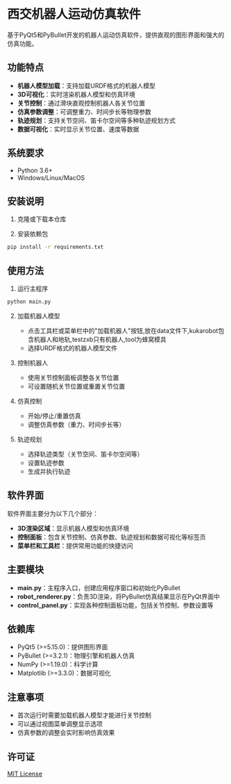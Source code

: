 # 西交机器人运动仿真软件

基于PyQt5和PyBullet开发的机器人运动仿真软件，提供直观的图形界面和强大的仿真功能。

## 功能特点

- **机器人模型加载**：支持加载URDF格式的机器人模型
- **3D可视化**：实时渲染机器人模型和仿真环境
- **关节控制**：通过滑块直观控制机器人各关节位置
- **仿真参数调整**：可调整重力、时间步长等物理参数
- **轨迹规划**：支持关节空间、笛卡尔空间等多种轨迹规划方式
- **数据可视化**：实时显示关节位置、速度等数据

## 系统要求

- Python 3.6+
- Windows/Linux/MacOS

## 安装说明

1. 克隆或下载本仓库

2. 安装依赖包

```bash
pip install -r requirements.txt
```

## 使用方法

1. 运行主程序

```bash
python main.py
```

2. 加载机器人模型
   - 点击工具栏或菜单栏中的"加载机器人"按钮,放在data文件下,kukarobot包含机器人和地轨,testzxb只有机器人,tool为蜂窝模具
   - 选择URDF格式的机器人模型文件

3. 控制机器人
   - 使用关节控制面板调整各关节位置
   - 可设置随机关节位置或重置关节位置

4. 仿真控制
   - 开始/停止/重置仿真
   - 调整仿真参数（重力、时间步长等）

5. 轨迹规划
   - 选择轨迹类型（关节空间、笛卡尔空间等）
   - 设置轨迹参数
   - 生成并执行轨迹

## 软件界面

软件界面主要分为以下几个部分：

- **3D渲染区域**：显示机器人模型和仿真环境
- **控制面板**：包含关节控制、仿真参数、轨迹规划和数据可视化等标签页
- **菜单栏和工具栏**：提供常用功能的快捷访问

## 主要模块

- **main.py**：主程序入口，创建应用程序窗口和初始化PyBullet
- **robot_renderer.py**：负责3D渲染，将PyBullet仿真结果显示在PyQt界面中
- **control_panel.py**：实现各种控制面板功能，包括关节控制、参数设置等

## 依赖库

- PyQt5 (>=5.15.0)：提供图形界面
- PyBullet (>=3.2.1)：物理引擎和机器人仿真
- NumPy (>=1.19.0)：科学计算
- Matplotlib (>=3.3.0)：数据可视化

## 注意事项

- 首次运行时需要加载机器人模型才能进行关节控制
- 可以通过视图菜单调整显示选项
- 仿真参数的调整会实时影响仿真效果

## 许可证

[MIT License](LICENSE)